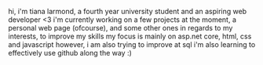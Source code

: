 hi, i'm tiana larmond, a fourth year university student and an aspiring web developer <3
i'm currently working on a few projects at the moment, a personal web page (ofcourse), and some other ones in regards to my interests, to improve my skills
my focus is mainly on asp.net core, html, css and javascript however, i am also trying to improve at sql
i'm also learning to effectively use github along the way :)
